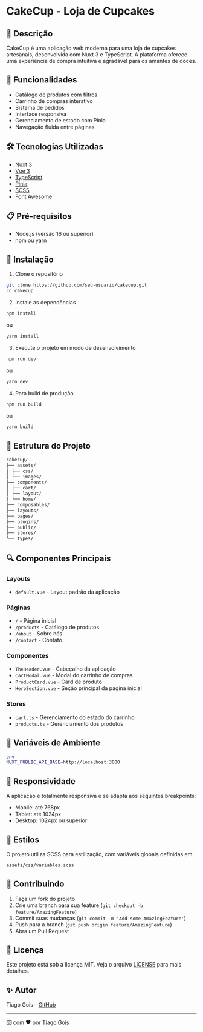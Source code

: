 # CakeCup - Loja de Cupcakes

## 📝 Descrição
CakeCup é uma aplicação web moderna para uma loja de cupcakes artesanais, desenvolvida com Nuxt 3 e TypeScript. A plataforma oferece uma experiência de compra intuitiva e agradável para os amantes de doces.

## 🚀 Funcionalidades
- Catálogo de produtos com filtros
- Carrinho de compras interativo
- Sistema de pedidos
- Interface responsiva
- Gerenciamento de estado com Pinia
- Navegação fluida entre páginas

## 🛠 Tecnologias Utilizadas
- [Nuxt 3](https://nuxt.com/)
- [Vue 3](https://vuejs.org/)
- [TypeScript](https://www.typescriptlang.org/)
- [Pinia](https://pinia.vuejs.org/)
- [SCSS](https://sass-lang.com/)
- [Font Awesome](https://fontawesome.com/)

## 📋 Pré-requisitos
- Node.js (versão 16 ou superior)
- npm ou yarn

## 🔧 Instalação

1. Clone o repositório
```bash
git clone https://github.com/seu-usuario/cakecup.git
cd cakecup
```

2. Instale as dependências
```bash
npm install
```
ou
```bash
yarn install
```

3. Execute o projeto em modo de desenvolvimento
```bash
npm run dev
```
ou
```bash
yarn dev
```

4. Para build de produção
```bash
npm run build
```
ou
```bash
yarn build
```

## 📁 Estrutura do Projeto
```bash
cakecup/
├── assets/
│ ├── css/
│ └── images/
├── components/
│ ├── cart/
│ ├── layout/
│ └── home/
├── composables/
├── layouts/
├── pages/
├── plugins/
├── public/
├── stores/
└── types/
```

## 🔍 Componentes Principais

### Layouts
- `default.vue` - Layout padrão da aplicação

### Páginas
- `/` - Página inicial
- `/products` - Catálogo de produtos
- `/about` - Sobre nós
- `/contact` - Contato

### Componentes
- `TheHeader.vue` - Cabeçalho da aplicação
- `CartModal.vue` - Modal do carrinho de compras
- `ProductCard.vue` - Card de produto
- `HeroSection.vue` - Seção principal da página inicial

### Stores
- `cart.ts` - Gerenciamento do estado do carrinho
- `products.ts` - Gerenciamento dos produtos

## 🔐 Variáveis de Ambiente
```bash
env
NUXT_PUBLIC_API_BASE=http://localhost:3000
```

## 📱 Responsividade
A aplicação é totalmente responsiva e se adapta aos seguintes breakpoints:
- Mobile: até 768px
- Tablet: até 1024px
- Desktop: 1024px ou superior

## 🎨 Estilos
O projeto utiliza SCSS para estilização, com variáveis globais definidas em:
```bash
assets/css/variables.scss
```

## 🤝 Contribuindo
1. Faça um fork do projeto
2. Crie uma branch para sua feature (`git checkout -b feature/AmazingFeature`)
3. Commit suas mudanças (`git commit -m 'Add some AmazingFeature'`)
4. Push para a branch (`git push origin feature/AmazingFeature`)
5. Abra um Pull Request

## 📝 Licença
Este projeto está sob a licença MIT. Veja o arquivo [LICENSE](LICENSE) para mais detalhes.

## ✨ Autor
Tiago Gois - [GitHub](https://github.com/goistsg)

---
⌨️ com ❤️ por [Tiago Gois](https://github.com/goistsg)